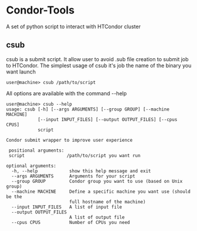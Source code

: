# Condor-Tools
A set of python script to interact with HTCondor cluster

## csub
csub is a submit script. It allow user to avoid .sub file creation to submit job to HTCondor.
The simplest usage of csub it's job the name of the binary you want launch

    user@machine> csub /path/to/script

All options are available with the command --help

    user@machine> csub --help
    usage: csub [-h] [--args ARGUMENTS] [--group GROUP] [--machine MACHINE]
                [--input INPUT_FILES] [--output OUTPUT_FILES] [--cpus CPUS]
                script

    Condor submit wrapper to improve user experience

     positional arguments:
     script                /path/to/script you want run

    optional arguments:
      -h, --help            show this help message and exit
      --args ARGUMENTS      Arguments for your script
      --group GROUP         Condor group you want to use (based on Unix group)
      --machine MACHINE     Define a specific machine you want use (should be the
                            full hostname of the machine)
      --input INPUT_FILES   A list of input file
      --output OUTPUT_FILES
                            A list of output file
      --cpus CPUS           Number of CPUs you need
